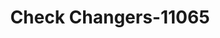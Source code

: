 ---
f_zip-code: 30096
f_state-code: GA
title: Check Changers-11065
f_phone: 770-497-1448
f_city-only: Duluth
f_address: 3098 Buford Highway Duluth
f_location-unique-id: '11065'
slug: check-changers-11065
updated-on: '2024-05-30T13:46:58.046Z'
created-on: '2024-05-30T13:36:59.803Z'
published-on: '2024-05-30T13:54:32.469Z'
f_city-state: cms/city/duluth-ga.md
f_company: cms/company/check-changers.md
f_state: cms/state/georgia.md
layout: '[payday-loan].html'
tags: payday-loan
---